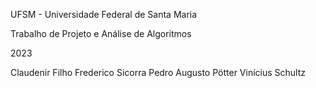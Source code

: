 UFSM - Universidade Federal de Santa Maria

Trabalho de Projeto e Análise de Algoritmos

2023



Claudenir Filho
Frederico Sicorra
Pedro Augusto Pötter
Vinícius Schultz

